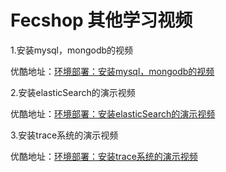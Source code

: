 Fecshop 其他学习视频
====================



1.安装mysql，mongodb的视频

优酷地址：[环境部署：安装mysql，mongodb的视频](https://v.youku.com/v_show/id_XMzY4NzU0NjcyMA==.html?spm=a2h3j.8428770.3416059.1)


2.安装elasticSearch的演示视频

优酷地址：[环境部署：安装elasticSearch的演示视频](https://v.youku.com/v_show/id_XMzY4NzU0NTcxMg==.html?spm=a2h3j.8428770.3416059.1)

3.安装trace系统的演示视频

优酷地址：[环境部署：安装trace系统的演示视频](https://v.youku.com/v_show/id_XMzY4ODM0NjgxMg==.html?spm=a2h3j.8428770.3416059.1)






























